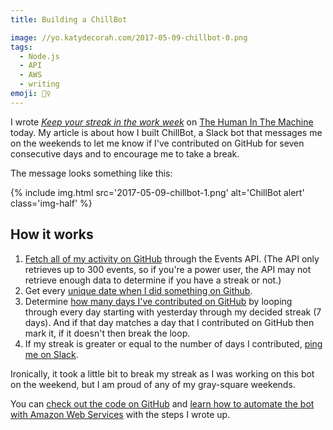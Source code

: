 ```yaml
---
title: Building a ChillBot

image: //yo.katydecorah.com/2017-05-09-chillbot-0.png
tags:
  - Node.js
  - API
  - AWS
  - writing
emoji: 💆‍♀️
---
```


I wrote [_Keep your streak in the work week_](https://superyesmore.com/keep-your-streak-in-the-work-week-42f56e22f050b235c0639d8790385151) on [The Human In The Machine](https://superyesmore.com/publication/the-human-in-the-machine-a4064599cde2cb3397239e8d72219f48) today. My article is about how I built ChillBot, a Slack bot that messages me on the weekends to let me know if I've contributed on GitHub for seven consecutive days and to encourage me to take a break.

The message looks something like this:

{% include img.html src='2017-05-09-chillbot-1.png' alt='ChillBot alert' class='img-half' %}

## How it works

1. [Fetch all of my activity on GitHub](https://github.com/katydecorah/chillbot/blob/fdb408c8dbeb90181fba8a809e2f63b61305c839/index.js#L12) through the Events API. (The API only retrieves up to 300 events, so if you're a power user, the API may not retrieve enough data to determine if you have a streak or not.)
2. Get every [unique date when I did something on Github](https://github.com/katydecorah/chillbot/blob/fdb408c8dbeb90181fba8a809e2f63b61305c839/index.js#L22-L28).
3. Determine [how many days I've contributed on GitHub](https://github.com/katydecorah/chillbot/blob/fdb408c8dbeb90181fba8a809e2f63b61305c839/index.js#L30-L36) by looping through every day starting with yesterday through my decided streak (7 days). And if that day matches a day that I contributed on GitHub then mark it, if it doesn't then break the loop.
4. If my streak is greater or equal to the number of days I contributed, [ping me on Slack](https://github.com/katydecorah/chillbot/blob/fdb408c8dbeb90181fba8a809e2f63b61305c839/index.js#L39-L41).

Ironically, it took a little bit to break my streak as I was working on this bot on the weekend, but I am proud of any of my gray-square weekends.

You can [check out the code on GitHub](https://github.com/katydecorah/chillbot) and [learn how to automate the bot with Amazon Web Services](https://github.com/katydecorah/chillbot/blob/master/SETUP.md) with the steps I wrote up.
